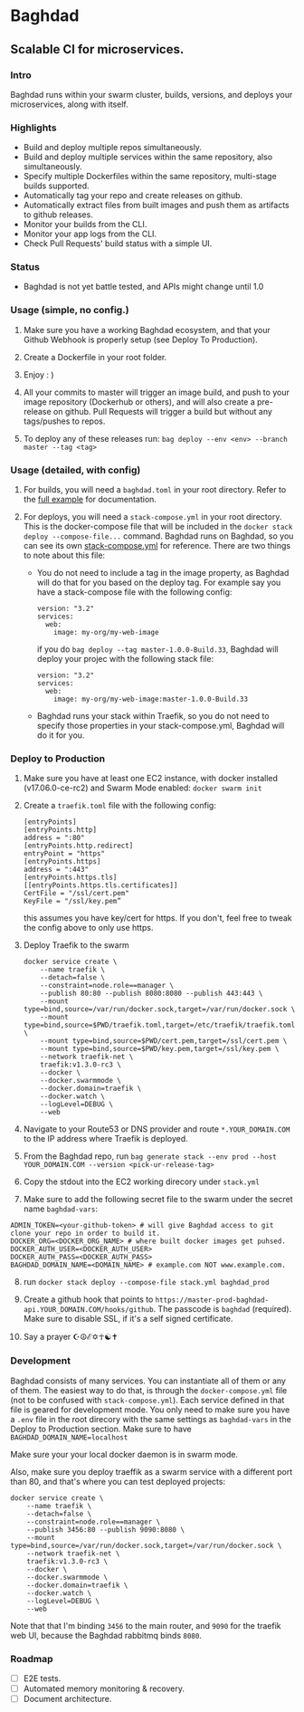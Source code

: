 # Baghdad

Scalable CI for microservices.
--

### Intro

Baghdad runs within your swarm cluster, builds, versions, and deploys your microservices, along with itself.

### Highlights

- Build and deploy multiple repos simultaneously.
- Build and deploy multiple services within the same repository, also simultaneously.
- Specify multiple Dockerfiles within the same repository, multi-stage builds supported.
- Automatically tag your repo and create releases on github.
- Automatically extract files from built images and push them as artifacts to github releases.
- Monitor your builds from the CLI.
- Monitor your app logs from the CLI.
- Check Pull Requests' build status with a simple UI.

### Status

- Baghdad is not yet battle tested, and APIs might change until 1.0

### Usage (simple, no config.)

1. Make sure you have a working Baghdad ecosystem, and that your Github Webhook is properly setup (see Deploy To Production).

2. Create a Dockerfile in your root folder.

3. Enjoy : )

4. All your commits to master will trigger an image build, and push to your image repository (Dockerhub or others), and will also create a pre-release on github. Pull Requests will trigger a build but without any tags/pushes to repos.

5. To deploy any of these releases run: `bag deploy --env <env> --branch master --tag <tag>`

### Usage (detailed, with config)

1. For builds, you will need a `baghdad.toml` in your root directory. Refer to the [full example](https://github.com/marwan-at-work/baghdad/blob/master/example-baghdad.toml) for documentation.

2. For deploys, you will need a `stack-compose.yml` in your root directory. This is the docker-compose file that will be included in the `docker stack deploy --compose-file...` command. Baghdad runs on Baghdad, so you can see its own [stack-compose.yml](https://github.com/marwan-at-work/baghdad/blob/master/stack-compose.yml) for reference. There are two things to note about this file:

    - You do not need to include a tag in the image property, as Baghdad will do that for you based on the deploy tag. For example say you have a stack-compose file with the following config:
        ```
        version: "3.2"
        services:
          web:
            image: my-org/my-web-image
        ```

        if you do `bag deploy --tag master-1.0.0-Build.33`, Baghdad will deploy your projec with the following stack file:

        ```
        version: "3.2"
        services:
          web:
            image: my-org/my-web-image:master-1.0.0-Build.33
        ```

    - Baghdad runs your stack within Traefik, so you do not need to specify those properties in your stack-compose.yml, Baghdad will do it for you.

### Deploy to Production

1. Make sure you have at least one EC2 instance, with docker installed (v17.06.0-ce-rc2) and Swarm Mode enabled: `docker swarm init`

2. Create a `traefik.toml` file with the following config:

    ```
    [entryPoints]
    [entryPoints.http]
    address = ":80"
    [entryPoints.http.redirect]
    entryPoint = "https"
    [entryPoints.https]
    address = ":443"
    [entryPoints.https.tls]
    [[entryPoints.https.tls.certificates]]
    CertFile = "/ssl/cert.pem"
    KeyFile = "/ssl/key.pem”
    ````

    this assumes you have key/cert for https. If you don't, feel free to tweak the config above to only use https.

3. Deploy Traefik to the swarm

    ```
    docker service create \
        --name traefik \
        --detach=false \
        --constraint=node.role==manager \
        --publish 80:80 --publish 8080:8080 --publish 443:443 \
        --mount type=bind,source=/var/run/docker.sock,target=/var/run/docker.sock \
        --mount type=bind,source=$PWD/traefik.toml,target=/etc/traefik/traefik.toml \
        --mount type=bind,source=$PWD/cert.pem,target=/ssl/cert.pem \
        --mount type=bind,source=$PWD/key.pem,target=/ssl/key.pem \
        --network traefik-net \
        traefik:v1.3.0-rc3 \
        --docker \
        --docker.swarmmode \
        --docker.domain=traefik \
        --docker.watch \
        --logLevel=DEBUG \
        --web
    ```

4. Navigate to your Route53 or DNS provider and route `*.YOUR_DOMAIN.COM` to the IP address where Traefik is deployed.

5. From the Baghdad repo, run `bag generate stack --env prod --host YOUR_DOMAIN.COM --version <pick-ur-release-tag>`

6. Copy the stdout into the EC2 working direcory under `stack.yml`

7. Make sure to add the following secret file to the swarm under the secret name `baghdad-vars`:

```
ADMIN_TOKEN=<your-github-token> # will give Baghdad access to git clone your repo in order to build it.
DOCKER_ORG=<DOCKER_ORG_NAME> # where built docker images get puhsed.
DOCKER_AUTH_USER=<DOCKER_AUTH_USER>
DOCKER_AUTH_PASS=<DOCKER_AUTH_PASS>
BAGHDAD_DOMAIN_NAME=<DOMAIN_NAME> # example.com NOT www.example.com.
```

8. run `docker stack deploy --compose-file stack.yml baghdad_prod`

9. Create a github hook that points to `https://master-prod-baghdad-api.YOUR_DOMAIN.COM/hooks/github`. The passcode is `baghdad` (required). Make sure to disable SSL, if it's a self signed certificate.

10. Say a prayer ☪☮ℰ✡☥☯✝

### Development

Baghdad consists of many services. You can instantiate all of them or any of them. The easiest way to do that,
is through the `docker-compose.yml` file (not to be confused with `stack-compose.yml`). Each service defined in that file is geared for development mode. You only need to make sure you have a `.env` file in the root direcory with the same settings as `baghdad-vars` in the Deploy to Production section.
Make sure to have `BAGHDAD_DOMAIN_NAME=localhost`

Make sure your your local docker daemon is in swarm mode.

Also, make sure you deploy traeffik as a swarm service with a different port than 80, and that's where you can test deployed projects:

```
docker service create \
    --name traefik \
    --detach=false \
    --constraint=node.role==manager \
    --publish 3456:80 --publish 9090:8080 \
    --mount type=bind,source=/var/run/docker.sock,target=/var/run/docker.sock \
    --network traefik-net \
    traefik:v1.3.0-rc3 \
    --docker \
    --docker.swarmmode \
    --docker.domain=traefik \
    --docker.watch \
    --logLevel=DEBUG \
    --web
```

Note that that I'm binding `3456` to the main router, and `9090` for the traefik web UI, because the Baghdad rabbitmq binds `8080`. 

### Roadmap

- [ ] E2E tests.
- [ ] Automated memory monitoring & recovery.
- [ ] Document architecture.

